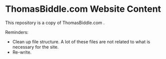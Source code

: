 <h1> ThomasBiddle.com Website Content </h1>
<p>
This repository is a copy of ThomasBiddle.com . 
</p>

Reminders:
<ul>
  <li> Clean up file structure. A lot of these files are not related to what is necessary for the site. 
  <li> Re-write. 
</ul>

